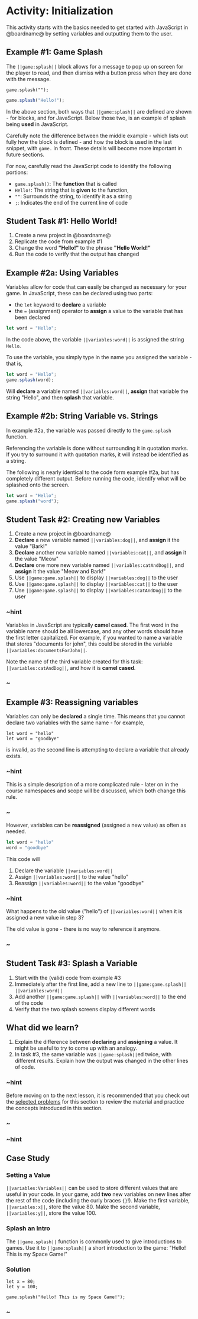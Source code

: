 # Activity: Initialization

This activity starts with the basics needed to get started with JavaScript in @boardname@ by setting variables and outputting them to the user.

## Example #1: Game Splash

The ``||game:splash||`` block allows for a message to pop up on screen for the player to read, and then dismiss with a button press when they are done with the message.

```sig
game.splash("");
```

```typescript
game.splash("Hello!");
```

In the above section, both ways that ``||game:splash||`` are defined are shown - for blocks, and for JavaScript. Below those two, is an example of splash being **used** in JavaScript.

Carefully note the difference between the middle example - which lists out fully how the block is defined - and how the block is used in the last snippet, with ``game.`` in front. These details will become more important in future sections.

For now, carefully read the JavaScript code to identify the following portions:

* ``game.splash()``: The **function** that is called
* ``Hello!``: The string that is **given** to the function,
* ``""``: Surrounds the string, to identify it as a string
* ``;``: Indicates the end of the current line of code

## Student Task #1: Hello World!

1. Create a new project in @boardname@
2. Replicate the code from example #1
3. Change the word **"Hello!"** to the phrase **"Hello World!"**
4. Run the code to verify that the output has changed

## Example #2a: Using Variables

Variables allow for code that can easily be changed as necessary for your game. In JavaScript, these can be declared using two parts:

* the ``let`` keyword to **declare** a variable
* the ``=`` (assignment) operator to **assign** a value to the variable that has been declared

```typescript
let word = "Hello";
```

In the code above, the variable ``||variables:word||`` is assigned the string ``Hello``.

To use the variable, you simply type in the name you assigned the variable - that is,

```typescript
let word = "Hello";
game.splash(word);
```

Will **declare** a variable named ``||variables:word||``, **assign** that variable the string "Hello", and then **splash** that variable.

## Example #2b: String Variable vs. Strings

In example #2a, the variable was passed directly to the ``game.splash`` function. 

Referencing the variable is done without surrounding it in quotation marks. If you try to surround it with quotation marks, it will instead be identified as a string.

The following is nearly identical to the code form example #2a, but has completely different output. Before running the code, identify what will be splashed onto the screen.

```typescript
let word = "Hello";
game.splash("word");
```

## Student Task #2: Creating new Variables

1. Create a new project in @boardname@
2. **Declare** a new variable named ``||variables:dog||``, and **assign** it the value "Bark!"
3. **Declare** another new variable named ``||variables:cat||``, and **assign** it the value "Meow"
4. **Declare** one more new variable named ``||variables:catAndDog||``, and **assign** it the value "Meow and Bark!"
5. Use ``||game:game.splash||`` to display ``||variables:dog||`` to the user
6. Use ``||game:game.splash||`` to display ``||variables:cat||`` to the user
7. Use ``||game:game.splash||`` to display ``||variables:catAndDog||`` to the user

### ~hint

Variables in JavaScript are typically **camel cased**. The first word in the variable name should be all lowercase, and any other words should have the first letter capitalized. For example, if you wanted to name a variable that stores "documents for john", this could be stored in the variable ``||variables:documentsForJohn||``.

Note the name of the third variable created for this task: ``||variables:catAndDog||``, and how it is **camel cased**.

### ~

## Example #3: Reassigning variables

Variables can only be **declared** a single time. This means that you cannot declare two variables with the same name - for example,

```typescript-ignore
let word = "hello"
let word = "goodbye"
```

is invalid, as the second line is attempting to declare a variable that already exists.

### ~hint

This is a simple description of a more complicated rule - later on in the course namespaces and scope will be discussed, which both change this rule.

### ~

However, variables can be **reassigned** (assigned a new value) as often as needed.

```typescript
let word = "hello"
word = "goodbye"
```

This code will

1. Declare the variable ``||variables:word||``
2. Assign ``||variables:word||`` to the value "hello"
3. Reassign ``||variables:word||`` to the value "goodbye"

### ~hint

What happens to the old value ("hello") of ``||variables:word||`` when it is assigned a new value in step 3?

The old value is gone - there is no way to reference it anymore.

### ~

## Student Task #3: Splash a Variable

1. Start with the (valid) code from example #3
2. Immediately after the first line, add a new line to ``||game:game.splash||`` ``||variables:word||``
3. Add another ``||game:game.splash||`` with ``||variables:word||`` to the end of the code
4. Verify that the two splash screens display different words

## What did we learn?

1. Explain the difference between **declaring** and **assigning** a value. It might be useful to try to come up with an analogy.
2. In task #3, the same variable was ``||game:splash||``ed twice, with different results. Explain how the output was changed in the other lines of code.

### ~hint

Before moving on to the next lesson, it is recommended that you check out the [selected problems](/courses/csintro3/intro/initialization-problems) for this section to review the material and practice the concepts introduced in this section.

### ~

### ~hint

## Case Study

### Setting a Value

``||variables:Variables||`` can be used to store different values that are useful in your code. In your game, add **two** new variables on new lines after the rest of the code (including the curly braces ``{}``!). Make the first variable, ``||variables:x||``, store the value 80. Make the second variable, ``||variables:y||``, store the value 100.

### Splash an Intro

The ``||game.splash||`` function is commonly used to give introductions to games. Use it to ``||game:splash||`` a short introduction to the game: "Hello! This is my Space Game!"

### Solution

```typescript-ignore
let x = 80;
let y = 100;

game.splash("Hello! This is my Space Game!");
```

### ~